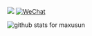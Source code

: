 [![](https://leetcode-badge.haozibi.dev/v1cn/solved/maxusun.svg?style=flat-square&labelColor=black&color=%23ffa116&label=Solved&query=solvedOverTotal&logo=leetcode&logoColor=yellow)](https://www.leetcode-cn.com/u/maxusun)
[![WeChat](https://img.shields.io/badge/WeChat-mx_ninthSun-brightgreen.svg?style=flat-square&logo=Juejin)](wechat_qr_code.jpg?raw=true)


<img  src="https://github-readme-stats.vercel.app/api?username=maxusun&show_icons=true&icon_color=0366d6&bg_color=ffffff&hide_title=false" alt="github stats for maxusun">
